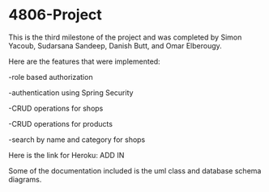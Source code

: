 # 4806-Project
This is the third milestone of the project and was completed by Simon Yacoub, Sudarsana Sandeep, Danish Butt, and Omar Elberougy. 

Here are the features that were implemented:

-role based authorization 

-authentication using Spring Security

-CRUD operations for shops

-CRUD operations for products

-search by name and category for shops

Here is the link for Heroku: ADD IN

Some of the documentation included is the uml class and database schema diagrams. 

